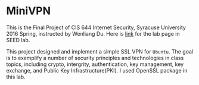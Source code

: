 # MiniVPN
This is the Final Project of CIS 644 Internet Security, Syracuse University 2016 Spring, instructed by Wenliang Du.
Here is [link](http://www.cis.syr.edu/~wedu/seed/Labs_12.04/Networking/VPN/) for the lab page in SEED lab.

This project designed and implement a simple SSL VPN for ```Ubuntu```. The goal is to exemplify a number of security principles and technologies in class topics, including crypto, intergrity, authentication, key management, key exchange, and Public Key Infrastructure(PKI). I used OpenSSL package in this lab.
